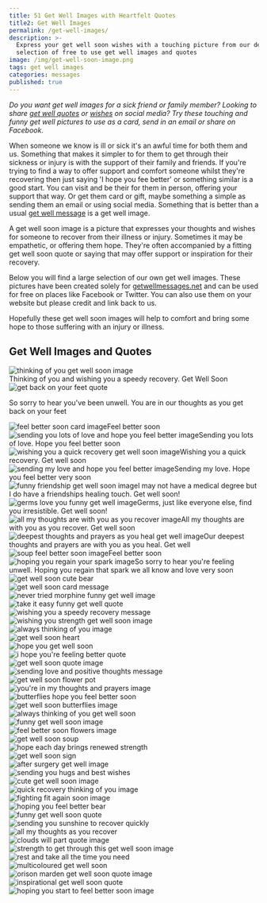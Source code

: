 ```yaml
---
title: 51 Get Well Images with Heartfelt Quotes
title2: Get Well Images
permalink: /get-well-images/
description: >-
  Express your get well soon wishes with a touching picture from our definitive
  selection of free to use get well images and quotes
image: /img/get-well-soon-image.png
tags: get well images
categories: messages
published: true
---
```

<I>Do you want get well images for a sick friend or family member? Looking to share <a href="/get-well-quotes/">get well quotes</a> or <a href="/get-well-wishes/">wishes</a> on social media? Try these touching and funny get well pictures to use as a card, send in an email or share on Facebook.</I>

When someone we know is ill or sick it's an awful time for both them and us. Something that makes it simpler to for them to get through their sickness or injury is with the support of their family and friends. If you're trying to find a way to offer support and comfort someone whilst they're recovering then just saying 'I hope you fee better' or something similar is a good start. You can visit and be their for them in person, offering your support that way. Or get them card or gift, maybe something a simple as sending them an email or using social media. Something that is better than a usual <a href="https://getwellmessages.net/get-well-wishes/">get well message</a>  is a get well image.

A get well soon image is a picture that expresses your thoughts and wishes for someone to recover from their illness or injury. Sometimes it may be empathetic, or offering them hope. They're often accompanied by a fitting get well soon quote or saying that may offer support or inspiration for their recovery.

Below you will find a large selection of our own get well images. These pictures have been created solely for <a href="https://getwellmessages.net">getwellmessages.net</a> and can be used for free on places like Facebook or Twitter. You can also use them on your website but please credit and link back to us.

Hopefully these get well soon images will help to comfort and bring some hope to those suffering with an injury or illness.

<h2>Get Well Images and Quotes</h2>



<div class="row">
 <div class="column">
     <img class="img" src="/img/get-well-soon-image.png" alt="thinking of you get well soon image" /><div class="img-text">Thinking of you and wishing you a speedy recovery. Get Well Soon</div>
 </div>
  
  <div class="column">
     <img class="img" src="/img/get-back-on-your-feet-quote.png" alt="get back on your feet quote" /><p>So sorry to hear you've been unwell. You are in our thoughts as you get back on your feet</p>
 </div>
</div>

<div class="row">
 <div class="column">
     <img class="img" src="/img/feel-better-soon-image.png" alt="feel better soon card image" />Feel better soon
 </div>
  
  <div class="column">
     <img class="img" src="/img/hope-you-feel-better-image.png" alt="sending you lots of love and hope you feel better image" />Sending you lots of love. Hope you feel better soon
 </div>
</div>

<div class="row">
 <div class="column">
     <img class="img" src="/img/wishing-you-a-quick-recovery.png" alt="wishing you a quick recovery get well soon image" />Wishing you a quick recovery. Get well soon
 </div>
  
  <div class="column">
     <img class="img" src="/img/sending-you-love-image.png" alt="sending my love and hope you feel better image" />Sending my love. Hope you feel better very soon
 </div>
</div>

<div class="row">
 <div class="column">
     <img class="img" src="/img/funny-friendship-get-well-soon.png" alt="funny friendship get well soon image" />I may not have a medical degree but I do have a friendships healing touch. Get well soon!
 </div>
  
  <div class="column">
     <img class="img" src="/img/funny-get-well-soon-germs-quote.png" alt="germs love you funny get well image" />Germs, just like everyone else, find you irresistible. Get well soon!
 </div>
</div>

<div class="row">
 <div class="column">
     <img class="img" src="/img/all-my-thoughts-are-with-you-as-you-recover.png" alt="all my thoughts are with you as you recover image" />All my thoughts are with you as you recover. Get well soon
 </div>
  
  <div class="column">
     <img class="img" src="/img/deepest-thoughts-and-prayers-as-you-heal.png" alt="deepest thoughts and prayers as you heal get well image" />Our deepest thoughts and prayers are with you as you heal. Get well
 </div>
</div>

<div class="row">
 <div class="column">
     <img class="img" src="/img/feel-better-soon-soup-cup.png" alt="soup feel better soon image" />Feel better soon
 </div>
  
  <div class="column">
     <img class="img" src="/img/hoping-you-regain-your-spark-soon.png" alt="hoping you regain your spark image" />So sorry to hear you're feeling unwell. Hoping you regain that spark we all know and love very soon
 </div>
</div>

<div class="row">
 <div class="column">
     <img class="img" src="/img/get-well-soon-bear.png" alt="get well soon cute bear" />
 </div>
  
  <div class="column">
     <img class="img" src="/img/get-well-soon-card-message.png" alt="get well soon card message" />
 </div>
</div>

<div class="row">
 <div class="column">
     <img class="img" src="/img/funny-morphine-get-well-soon-image.png" alt="never tried morphine funny get well image" />
 </div>
  
  <div class="column">
     <img class="img" src="/img/funny-take-it-easy-quote.png" alt="take it easy funny get well quote" />
 </div>
</div>

<div class="row">
 <div class="column">
     <img class="img" src="/img/wishing-a-speedy-recovery-message.png" alt="wishing you a speedy recovery message" />
 </div>
  
  <div class="column">
     <img class="img" src="/img/wishing-you-strength-get-well-soon-image.png" alt="wishing you strength get well soon image" />
 </div>
</div>

<div class="row">
 <div class="column">
     <img class="img" src="/img/always-thinking-of-you-image.png" alt="always thinking of you image" />
 </div>
  
  <div class="column">
     <img class="img" src="/img/get-well-soon-heart.png" alt="get well soon heart" />
 </div>
</div>

<div class="row">
 <div class="column">
     <img class="img" src="/img/hope-you-get-well-soon.png" alt="hope you get well soon" />
 </div>
  
  <div class="column">
     <img class="img" src="/img/i-hope-you_re-feeling-better-quote.png" alt="i hope you're feeling better quote" />
 </div>
</div>

<div class="row">
 <div class="column">
     <img class="img" src="/img/get-well-soon-quote-image.png" alt="get well soon quote image" />
 </div>
  
  <div class="column">
     <img class="img" src="/img/sending-love-and-positive-thoughts-message.png" alt="sending love and positive thoughts message" />
 </div>
</div>

<div class="row">
 <div class="column">
     <img class="img" src="/img/get-well-soon-flower-pot.png" alt="get well soon flower pot" />
 </div>
  
  <div class="column">
     <img class="img" src="/img/you_re-in-my-thoughts-and-prayers.png" alt="you're in my thoughts and prayers image" />
 </div>
</div>

<div class="row">
 <div class="column">
     <img class="img" src="/img/butterflies-hope-you-feel-better-soon.png" alt="butterflies hope you feel better soon" />
 </div>
  
  <div class="column">
     <img class="img" src="/img/get-well-soon-butterflies-image.png" alt="get well soon butterflies image" />
 </div>
</div>

<div class="row">
 <div class="column">
     <img class="img" src="/img/always-thinking-of-you-get-well-soon.png" alt="always thinking of you get well soon" />
 </div>
  
  <div class="column">
     <img class="img" src="/img/funny-get-well-soon-image.png" alt="funny get well soon image" />
 </div>
</div>

<div class="row">
 <div class="column">
     <img class="img" src="/img/feel-better-soon-flowers-image.png" alt="feel better soon flowers image" />
 </div>
  
  <div class="column">
     <img class="img" src="/img/get-well-soon-soup.png" alt="get well soon soup" />
 </div>
</div>

<div class="row">
 <div class="column">
     <img class="img" src="/img/hope-each-day-brings-you-renewed-strength.png" alt="hope each day brings renewed strength" />
 </div>
  
  <div class="column">
     <img class="img" src="/img/get-well-soon-sign.png" alt="get well soon sign" />
 </div>
</div>

<div class="row">
 <div class="column">
     <img class="img" src="/img/after-surgery-get-well-image.png" alt="after surgery get well image" />
 </div>
  
  <div class="column">
     <img class="img" src="/img/sending-you-hugs-and-best-wishes.png" alt="sending you hugs and best wishes" />
 </div>
</div>

<div class="row">
 <div class="column">
     <img class="img" src="/img/cute-get-well-soon-image.PNG" alt="cute get well soon image" />
 </div>
  
  <div class="column">
     <img class="img" src="/img/quick-recovery-thinking-of-you-image.png" alt="quick recovery thinking of you image" />
 </div>
</div>

<div class="row">
 <div class="column">
     <img class="img" src="/img/fighting-fit-again-soon-image.png" alt="fighting fit again soon image" />
 </div>
  
  <div class="column">
     <img class="img" src="/img/hoping-you-feel-better-bear.png" alt="hoping you feel better bear" />
 </div>
</div>

<div class="row">
 <div class="column">
     <img class="img" src="/img/funny-get-well-soon-quote.png" alt="funny get well soon quote" />
 </div>
  
  <div class="column">
     <img class="img" src="/img/sending-you-sunshine-to-recover-quickly.png" alt="sending you sunshine to recover quickly" />
 </div>
</div>

<div class="row">
 <div class="column">
     <img class="img" src="/img/all-my-thoughts-as-you-recover.png" alt="all my thoughts as you recover" />
 </div>
  
  <div class="column">
     <img class="img" src="/img/clouds-will-part-quote.png" alt="clouds will part quote image" />
 </div>
</div>

<div class="row">
 <div class="column">
     <img class="img" src="/img/strength-to-get-through-this-get-well-soon.png" alt="strength to get through this get well soon image" />
 </div>
  
  <div class="column">
     <img class="img" src="/img/rest-and-take-all-the-time-you-need.png" alt="rest and take all the time you need" />
 </div>
</div>

<div class="row">
 <div class="column">
     <img class="img" src="/img/multi-coloured-get-well-soon.png" alt="multicoloured get well soon" />
 </div>
  
  <div class="column">
     <img class="img" src="/img/orison-marden-get-well-soon-quote.png" alt="orison marden get well soon quote image" />
 </div>
</div>

<div class="row">
 <div class="column">
     <img class="img" src="/img/inspirational-get-well-soon-quote.png" alt="inspirational get well soon quote" />
 </div>
  
  <div class="column">
     <img class="img" src="/img/hoping-you-start-to-feel-better-soon.png" alt="hoping you start to feel better soon image" />
 </div>
</div>
